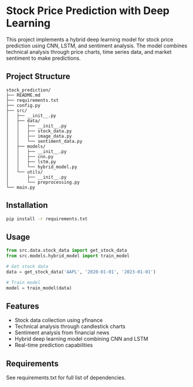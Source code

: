 # Stock Price Prediction with Deep Learning

This project implements a hybrid deep learning model for stock price prediction using CNN, LSTM, and sentiment analysis. The model combines technical analysis through price charts, time series data, and market sentiment to make predictions.

## Project Structure
```
stock_prediction/
├── README.md
├── requirements.txt
├── config.py
├── src/
│   ├── __init__.py
│   ├── data/
│   │   ├── __init__.py
│   │   ├── stock_data.py
│   │   ├── image_data.py
│   │   └── sentiment_data.py
│   ├── models/
│   │   ├── __init__.py
│   │   ├── cnn.py
│   │   ├── lstm.py
│   │   └── hybrid_model.py
│   └── utils/
│       ├── __init__.py
│       └── preprocessing.py
└── main.py
```

## Installation

```bash
pip install -r requirements.txt
```

## Usage

```python
from src.data.stock_data import get_stock_data
from src.models.hybrid_model import train_model

# Get stock data
data = get_stock_data('AAPL', '2020-01-01', '2023-01-01')

# Train model
model = train_model(data)
```

## Features
- Stock data collection using yfinance
- Technical analysis through candlestick charts
- Sentiment analysis from financial news
- Hybrid deep learning model combining CNN and LSTM
- Real-time prediction capabilities

## Requirements
See requirements.txt for full list of dependencies.